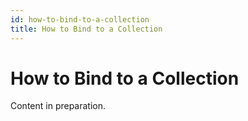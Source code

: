 ```yaml
---
id: how-to-bind-to-a-collection
title: How to Bind to a Collection
---
```



# How to Bind to a Collection

Content in preparation.
